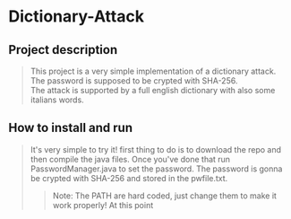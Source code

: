 # Dictionary-Attack
## Project description
>This project is a very simple implementation of a dictionary attack.  
The password is supposed to be crypted with SHA-256.  
The attack is supported by a full english dictionary with also some italians words.
## How to install and run
>It's very simple to try it! first thing to do is to download the repo and then compile the java files.
Once you've done that run PasswordManager.java to set the password. The password is gonna be crypted with SHA-256 and stored in the pwfile.txt.  
>>Note: The PATH are hard coded, just change them to make it work properly!
At this point
